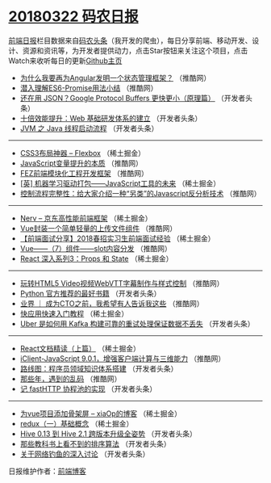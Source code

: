 # [20180322 码农日报](http://hao.caibaojian.com/date/2018/03/22)

[前端日报](http://caibaojian.com/c/news)栏目数据来自[码农头条](http://hao.caibaojian.com/)（我开发的爬虫），每日分享前端、移动开发、设计、资源和资讯等，为开发者提供动力，点击Star按钮来关注这个项目，点击Watch来收听每日的更新[Github主页](https://github.com/kujian/frontendDaily)
* [为什么我要再为Angular发明一个状态管理框架？](http://hao.caibaojian.com/68022.html) （推酷网）
* [潜入理解ES6-Promise用法小结](http://hao.caibaojian.com/68018.html) （推酷网）
* [还在用 JSON？Google Protocol Buffers 更快更小（原理篇）](http://hao.caibaojian.com/67961.html) （开发者头条）
* [十倍效能提升：Web 基础研发体系的建立](http://hao.caibaojian.com/67966.html) （开发者头条）
* [JVM 之 Java 线程启动流程](http://hao.caibaojian.com/67971.html) （开发者头条）

***
* [CSS3布局神器 &#8211; Flexbox](http://hao.caibaojian.com/67953.html) （稀土掘金）
* [JavaScript变量提升的本质](http://hao.caibaojian.com/68010.html) （推酷网）
* [FEZ前端模块化工程开发框架](http://hao.caibaojian.com/68020.html) （推酷网）
* [[英] 机器学习驱动打包——JavaScript工具的未来](http://hao.caibaojian.com/67950.html) （稀土掘金）
* [控制流程完整性：给大家介绍一种“另类”的Javascript反分析技术](http://hao.caibaojian.com/68012.html) （推酷网）

***
* [Nerv &#8211; 京东高性能前端框架](http://hao.caibaojian.com/68063.html) （稀土掘金）
* [Vue封装一个简单轻量的上传文件组件](http://hao.caibaojian.com/68015.html) （推酷网）
* [【前端面试分享】2018春招实习生前端面试经验](http://hao.caibaojian.com/67941.html) （稀土掘金）
* [Vue——（7）组件——slot内容分发](http://hao.caibaojian.com/68016.html) （推酷网）
* [React 深入系列3：Props 和 State](http://hao.caibaojian.com/67943.html) （稀土掘金）

***
* [玩转HTML5 Video视频WebVTT字幕制作与样式控制](http://hao.caibaojian.com/68008.html) （推酷网）
* [Python 官方推荐的最好书籍](http://hao.caibaojian.com/67959.html) （开发者头条）
* [业界 ｜ 成为CTO之前，我希望有人告诉我这些](http://hao.caibaojian.com/68021.html) （推酷网）
* [快应用快速入门教程](http://hao.caibaojian.com/67937.html) （稀土掘金）
* [Uber 是如何用 Kafka 构建可靠的重试处理保证数据不丢失](http://hao.caibaojian.com/67970.html) （开发者头条）

***
* [React文档精读（上篇）](http://hao.caibaojian.com/67946.html) （稀土掘金）
* [iClient-JavaScript 9.0.1，增强客户端计算与三维能力](http://hao.caibaojian.com/68013.html) （推酷网）
* [路线图：程序员领域知识体系搭建](http://hao.caibaojian.com/67962.html) （开发者头条）
* [那些年，遇到的乱码](http://hao.caibaojian.com/68024.html) （推酷网）
* [记 fastHTTP 协程池的实现](http://hao.caibaojian.com/67973.html) （开发者头条）

***
* [为vue项目添加骨架屏 &#8211; xiaOp的博客](http://hao.caibaojian.com/68062.html) （稀土掘金）
* [redux（一）基础概念](http://hao.caibaojian.com/67940.html) （稀土掘金）
* [​Hive 0.13 到 Hive 2.1 跨版本升级全姿势](http://hao.caibaojian.com/67974.html) （开发者头条）
* [那些教科书上看不到的排序算法](http://hao.caibaojian.com/67964.html) （开发者头条）
* [关于网络钓鱼的深入讨论](http://hao.caibaojian.com/67975.html) （开发者头条）

日报维护作者：[前端博客](http://caibaojian.com/) 